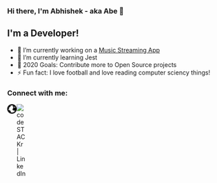 ### Hi there, I'm Abhishek - aka Abe 👋

## I'm a Developer!

- 🔭 I’m currently working on a [Music Streaming App][Music Streaming App]
- 🌱 I’m currently learning Jest
- 🥅 2020 Goals: Contribute more to Open Source projects
- ⚡ Fun fact: I love football and love reading computer sciency things!

### Connect with me:

[<img align="left" alt="My Portfolio Website" width="22px" src="https://raw.githubusercontent.com/iconic/open-iconic/master/svg/globe.svg" />][website]
[<img align="left" alt="codeSTACKr | LinkedIn" width="22px" src="https://cdn.jsdelivr.net/npm/simple-icons@v3/icons/linkedin.svg" />][linkedin]

[website]: https://abeplays.github.io
[linkedin]: https://www.linkedin.com/in/abe10/
[memestagram]: https://github.com/AbePlays/Memestagram
[nestjs]: https://github.com/AbePlays/Task-Management-NestJS
[xkcd]: https://github.com/AbePlays/xkcd
[Music Streaming App]: https://github.com/AbePlays/Music-Streaming-App
